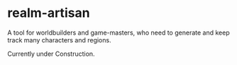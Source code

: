 # realm-artisan
A tool for worldbuilders and game-masters, who need to generate and keep track many characters and regions.

Currently under Construction.

